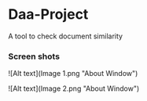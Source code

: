 # Daa-Project
A tool to check document similarity
### Screen shots
![Alt text](Image 1.png "About Window")

![Alt text](Image 2.png "About Window")
